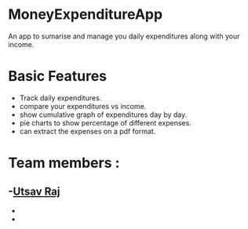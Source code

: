 # MoneyExpenditureApp
An app to sumarise and manage you daily expenditures along with your income.

# Basic Features
- Track daily expenditures.
- compare your expenditures vs income.
- show cumulative graph of expenditures day by day.
- pie charts to show percentage of different expenses.
- can extract the expenses on a pdf format.

# Team members :
-[Utsav Raj](https://github.com/rajutsav1234)
-
-
-

